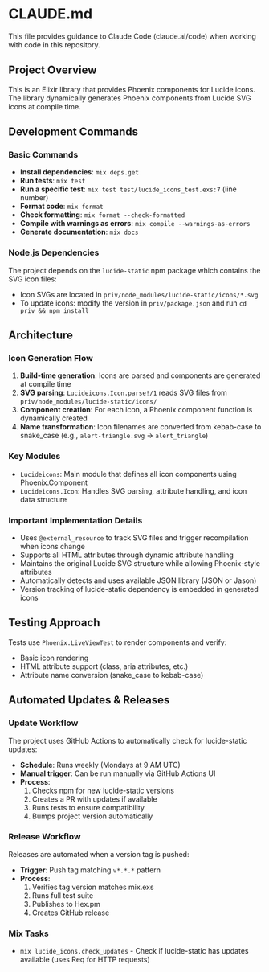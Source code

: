 # CLAUDE.md

This file provides guidance to Claude Code (claude.ai/code) when working with code in this repository.

## Project Overview

This is an Elixir library that provides Phoenix components for Lucide icons. The library dynamically generates Phoenix components from Lucide SVG icons at compile time.

## Development Commands

### Basic Commands
- **Install dependencies**: `mix deps.get`
- **Run tests**: `mix test`
- **Run a specific test**: `mix test test/lucide_icons_test.exs:7` (line number)
- **Format code**: `mix format`
- **Check formatting**: `mix format --check-formatted`
- **Compile with warnings as errors**: `mix compile --warnings-as-errors`
- **Generate documentation**: `mix docs`

### Node.js Dependencies
The project depends on the `lucide-static` npm package which contains the SVG icon files:
- Icon SVGs are located in `priv/node_modules/lucide-static/icons/*.svg`
- To update icons: modify the version in `priv/package.json` and run `cd priv && npm install`

## Architecture

### Icon Generation Flow
1. **Build-time generation**: Icons are parsed and components are generated at compile time
2. **SVG parsing**: `Lucideicons.Icon.parse!/1` reads SVG files from `priv/node_modules/lucide-static/icons/`
3. **Component creation**: For each icon, a Phoenix component function is dynamically created
4. **Name transformation**: Icon filenames are converted from kebab-case to snake_case (e.g., `alert-triangle.svg` → `alert_triangle`)

### Key Modules
- `Lucideicons`: Main module that defines all icon components using Phoenix.Component
- `Lucideicons.Icon`: Handles SVG parsing, attribute handling, and icon data structure

### Important Implementation Details
- Uses `@external_resource` to track SVG files and trigger recompilation when icons change
- Supports all HTML attributes through dynamic attribute handling
- Maintains the original Lucide SVG structure while allowing Phoenix-style attributes
- Automatically detects and uses available JSON library (JSON or Jason)
- Version tracking of lucide-static dependency is embedded in generated icons

## Testing Approach
Tests use `Phoenix.LiveViewTest` to render components and verify:
- Basic icon rendering
- HTML attribute support (class, aria attributes, etc.)
- Attribute name conversion (snake_case to kebab-case)

## Automated Updates & Releases

### Update Workflow
The project uses GitHub Actions to automatically check for lucide-static updates:
- **Schedule**: Runs weekly (Mondays at 9 AM UTC)
- **Manual trigger**: Can be run manually via GitHub Actions UI
- **Process**:
  1. Checks npm for new lucide-static versions
  2. Creates a PR with updates if available
  3. Runs tests to ensure compatibility
  4. Bumps project version automatically

### Release Workflow
Releases are automated when a version tag is pushed:
- **Trigger**: Push tag matching `v*.*.*` pattern
- **Process**:
  1. Verifies tag version matches mix.exs
  2. Runs full test suite
  3. Publishes to Hex.pm
  4. Creates GitHub release

### Mix Tasks
- `mix lucide_icons.check_updates` - Check if lucide-static has updates available (uses Req for HTTP requests)